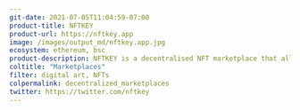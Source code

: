 ```yaml
---
git-date: 2021-07-05T11:04:59-07:00
product-title: NFTKEY
product-url: https://nftkey.app
image: /images/output_md/nftkey.app.jpg
ecosystem: ethereum, bsc
product-description: NFTKEY is a decentralised NFT marketplace that allows Ethereum and Binance Smart Chain NFTs to be listed, bid on, bought and sold without any centralized servers
coltitle: "Marketplaces"
filter: digital art, NFTs
colpermalink: decentralized_marketplaces
twitter: https://twitter.com/nftkey
---
```

